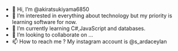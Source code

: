 - 👋 Hi, I’m @akiratsukiyama6850
- 👀 I’m interested in everything about technology but my priority is learning software for now.
- 🌱 I’m currently learning C#,JavaScript and databases.
- 💞️ I’m looking to collaborate on ...
- 📫 How to reach me ? My instagram account is @s_ardaceylan

<!---
akiratsukiyama6850/akiratsukiyama6850 is a ✨ special ✨ repository because its `README.md` (this file) appears on your GitHub profile.
You can click the Preview link to take a look at your changes.
--->

